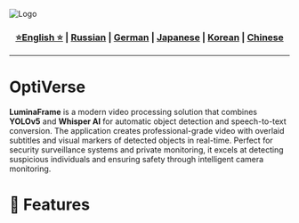 ![Logo](https://github.com/Solrikk/OptiVerse/blob/main/assets/OpenCV%20-%20result/bee.jpg)

<div align="center">
  <h3>
    <a href="https://github.com/Solrikk/OptiVerse/blob/main/README.md">⭐English ⭐</a> |
    <a href="https://github.com/Solrikk/OptiVerse/blob/main/docs/readme/README_RU.md">Russian</a> |
    <a href="https://github.com/Solrikk/OptiVerse/blob/main/docs/readme/README_GE.md">German</a> |
    <a href="https://github.com/Solrikk/OptiVerse/blob/main/docs/readme//README_JP.md">Japanese</a> |
    <a href="https://github.com/Solrikk/OptiVerse/blob/main/docs/readme/README_KR.md">Korean</a> |
    <a href="https://github.com/Solrikk/OptiVerse/blob/main/docs/readme/README_CN.md">Chinese</a>
  </h3>
</div>

-----------------

# OptiVerse

**LuminaFrame** is a modern video processing solution that combines **YOLOv5** and **Whisper AI** for automatic object detection and speech-to-text conversion. The application creates professional-grade video with overlaid subtitles and visual markers of detected objects in real-time. Perfect for security surveillance systems and private monitoring, it excels at detecting suspicious individuals and ensuring safety through intelligent camera monitoring.

# 🚀 Features
